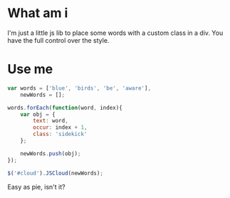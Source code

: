 
# What am i

I'm just a little js lib to place some words with a custom class in a div.
You have the full control over the style.


# Use me

```js
var words = ['blue', 'birds', 'be', 'aware'],
	newWords = [];

words.forEach(function(word, index){
    var obj = {
        text: word,
        occur: index + 1,
        class: 'sidekick'
    };

    newWords.push(obj);
});

$('#cloud').JSCloud(newWords);
```

Easy as pie, isn't it?